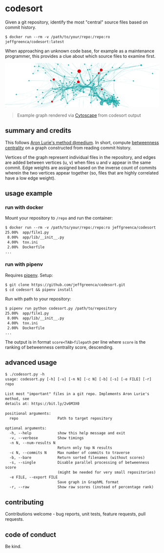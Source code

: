 # codesort

Given a git repository, identify the most "central" source files based on commit history.

```
$ docker run --rm -v /path/to/your/repo:/repo:ro jeffgreenca/codesort:latest
```

When approaching an unknown code base, for example as a maintenance programmer, this provides a clue about which source files to examine first.

![annotated graph via Cytoscape](graph.png)
> Example graph rendered via [Cytoscape](https://cytoscape.org/) from codesort output

## summary and credits
This follows [Aron Lurie's method @medium](https://medium.com/@a.lurie_78598/using-graph-theory-to-decide-where-to-start-reading-source-code-74a1e2ddf72).  In short, compute [betweenness centrality](https://en.wikipedia.org/wiki/Betweenness_centrality) on a graph constructed from reading commit history.

Vertices of the graph represent individual files in the repository, and edges are added between vertices (u, v) when files u and v appear in the same commit.  Edge weights are assigned based on the inverse count of commits wherein the two vertices appear together (so, files that are highly correlated have a low edge weight).
 
## usage example

### run with docker
Mount your repository to `/repo` and run the container:
```
$ docker run --rm -v /path/to/your/repo:/repo:ro jeffgreenca/codesort
25.00%	app/file1.py
 8.00%	app/lib/__init__.py
 4.00%	tox.ini
 2.00%	Dockerfile
...
``` 

### run with pipenv
Requires [pipenv](https://pipenv.readthedocs.io/en/latest/).  Setup:
```
$ git clone https://github.com/jeffgreenca/codesort.git
$ cd codesort && pipenv install
```

Run with path to your repository:
```
$ pipenv run python codesort.py /path/to/repository
25.00%	app/file1.py
 8.00%	app/lib/__init__.py
 4.00%	tox.ini
 2.00%	Dockerfile
...
```

The output is in format `score<TAB>filepath` per line where `score` is the ranking of betweenness centrality score, descending.

## advanced usage

```
$ ./codesort.py -h
usage: codesort.py [-h] [-v] [-n N] [-c N] [-b] [-s] [-e FILE] [-r] repo

List most "important" files in a git repo. Implements Aron Lurie's method, see
details at: https://bit.ly/2v6M3X0

positional arguments:
  repo                  Path to target repository

optional arguments:
  -h, --help            show this help message and exit
  -v, --verbose         Show timings
  -n N, --num-results N
                        Return only top N results
  -c N, --commits N     Max number of commits to traverse
  -b, --bare            Return sorted filenames (without scores)
  -s, --single          Disable parallel processing of betweenness score
                        (might be needed for very small repositories)
  -e FILE, --export FILE
                        Save graph in GraphML format
  -r, --raw             Show raw scores (instead of percentage rank)
```

## contributing

Contributions welcome - bug reports, unit tests, feature requests, pull requests.

## code of conduct

Be kind.
